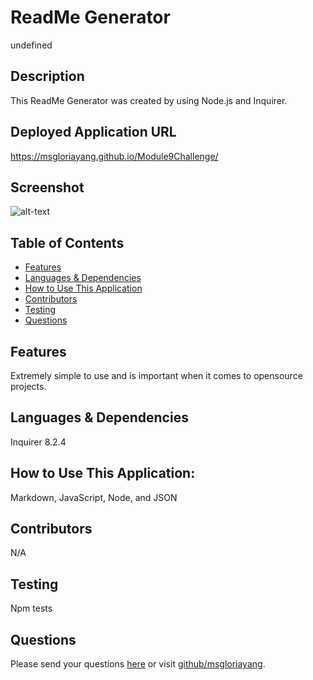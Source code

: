 # ReadMe Generator 
undefined
## Description
This ReadMe Generator was created by using Node.js and Inquirer.
## Deployed Application URL
https://msgloriayang.github.io/Module9Challenge/
## Screenshot
![alt-text](undefined)
## Table of Contents
* [Features](#features)
* [Languages & Dependencies](#languagesanddependencies)
* [How to Use This Application](#HowtoUseThisApplication)
* [Contributors](#contributors)
* [Testing](#testing)
* [Questions](#questions)
## Features
Extremely simple to use and is important when it comes to opensource projects.
## Languages & Dependencies
Inquirer 8.2.4
## How to Use This Application:
Markdown, JavaScript, Node, and JSON
## Contributors
N/A
## Testing
Npm tests
## Questions
Please send your questions [here](mailto:lookmeup@gmail.com?subject=[GitHub]%20Dev%20Connect) or visit [github/msgloriayang](https://github.com/msgloriayang).
